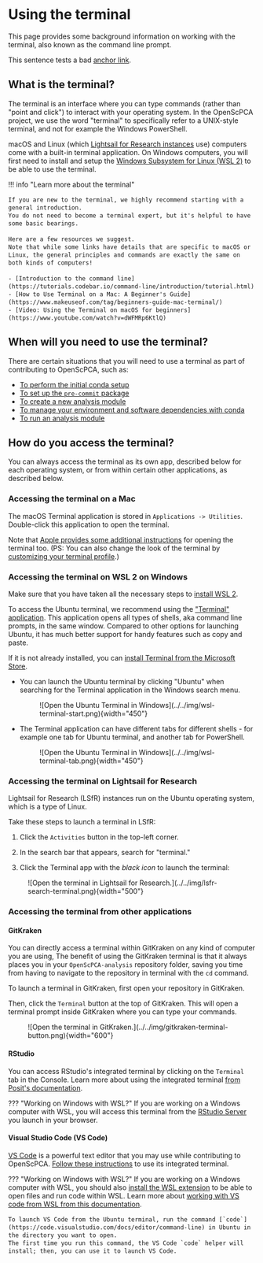# Using the terminal

This page provides some background information on working with the terminal, also known as the command line prompt.

This sentence tests a bad [anchor link](#does-not-exist).

## What is the terminal?

The terminal is an interface where you can type commands (rather than "point and click") to interact with your operating system.
In the OpenScPCA project, we use the word "terminal" to specifically refer to a UNIX-style terminal, and not for example the Windows PowerShell.

macOS and Linux (which [Lightsail for Research instances](../../aws/index.md#lightsail-for-research-virtual-computing-with-aws) use) computers come with a built-in terminal application.
On Windows computers, you will first need to install and setup the [Windows Subsystem for Linux (WSL 2)](../../technical-setup/install-wsl-2.md) to be able to use the terminal.

!!! info "Learn more about the terminal"

    If you are new to the terminal, we highly recommend starting with a general introduction.
    You do not need to become a terminal expert, but it's helpful to have some basic bearings.

    Here are a few resources we suggest.
    Note that while some links have details that are specific to macOS or Linux, the general principles and commands are exactly the same on both kinds of computers!

    - [Introduction to the command line](https://tutorials.codebar.io/command-line/introduction/tutorial.html)
    - [How to Use Terminal on a Mac: A Beginner's Guide](https://www.makeuseof.com/tag/beginners-guide-mac-terminal/)
    - [Video: Using the Terminal on macOS for beginners](https://www.youtube.com/watch?v=dWFMRp6KtlQ)

## When will you need to use the terminal?

There are certain situations that you will need to use a terminal as part of contributing to OpenScPCA, such as:

- [To perform the initial conda setup](../../technical-setup/environment-setup/setup-conda.md)
- [To set up the `pre-commit` package](../../technical-setup/environment-setup/setup-precommit.md)
- [To create a new analysis module](../../contributing-to-analyses/analysis-modules/creating-a-module.md)
- [To manage your environment and software dependencies with conda](../../ensuring-repro/managing-software/using-conda.md)
- [To run an analysis module](../../contributing-to-analyses/analysis-modules/running-a-module.md)

## How do you access the terminal?

You can always access the terminal as its own app, described below for each operating system, or from within certain other applications, as described below.


### Accessing the terminal on a Mac

The macOS Terminal application is stored in `Applications -> Utilities`.
Double-click this application to open the terminal.

Note that [Apple provides some additional instructions](https://support.apple.com/guide/terminal/open-or-quit-terminal-apd5265185d-f365-44cb-8b09-71a064a42125/mac) for opening the terminal too.
(PS: You can also change the look of the terminal by [customizing your terminal profile](https://support.apple.com/guide/terminal/profiles-change-terminal-windows-trml107/mac).)


### Accessing the terminal on WSL 2 on Windows

Make sure that you have taken all the necessary steps to [install WSL 2](../../technical-setup/install-wsl-2.md).

To access the Ubuntu terminal, we recommend using the ["Terminal" application](https://learn.microsoft.com/en-us/windows/terminal/).
This application opens all types of shells, aka command line prompts, in the same window.
Compared to other options for launching Ubuntu, it has much better support for handy features such as copy and paste.

If it is not already installed, you can [install Terminal from the Microsoft Store](https://apps.microsoft.com/detail/9n0dx20hk701?rtc=1&hl=en-us&gl=US).

- You can launch the Ubuntu terminal by clicking "Ubuntu" when searching for the Terminal application in the Windows search menu.
    <figure markdown="span">
        ![Open the Ubuntu Terminal in Windows](../../img/wsl-terminal-start.png){width="450"}
    </figure>

- The Terminal application can have different tabs for different shells - for example one tab for Ubuntu terminal, and another tab for PowerShell.
    <figure markdown="span">
        ![Open the Ubuntu Terminal in Windows](../../img/wsl-terminal-tab.png){width="450"}
    </figure>


### Accessing the terminal on Lightsail for Research

Lightsail for Research (LSfR) instances run on the Ubuntu operating system, which is a type of Linux.

Take these steps to launch a terminal in LSfR:

1. Click the `Activities` button in the top-left corner.

1. In the search bar that appears, search for "terminal."

1. Click the Terminal app with the _black icon_ to launch the terminal:

<figure markdown="span">
    ![Open the terminal in Lightsail for Research.](../../img/lsfr-search-terminal.png){width="500"}
</figure>




### Accessing the terminal from other applications

#### GitKraken

You can directly access a terminal within GitKraken on any kind of computer you are using,
The benefit of using the GitKraken terminal is that it always places you in your `OpenScPCA-analysis` repository folder, saving you time from having to navigate to the repository in terminal with the `cd` command.

To launch a terminal in GitKraken, first open your repository in GitKraken.

Then, click the `Terminal` button at the top of GitKraken.
This will open a terminal prompt inside GitKraken where you can type your commands.

<figure markdown="span">
    ![Open the terminal in GitKraken.](../../img/gitkraken-terminal-button.png){width="600"}
</figure>


#### RStudio

You can access RStudio's integrated terminal by clicking on the `Terminal` tab in the Console.
Learn more about using the integrated terminal [from Posit's documentation](https://support.posit.co/hc/en-us/articles/115010737148-Using-the-RStudio-Terminal-in-the-RStudio-IDE).


??? "Working on Windows with WSL?"
    If you are working on a Windows computer with WSL, you will access this terminal from the [RStudio Server](../../technical-setup/environment-setup/install-r-rstudio.md#using-the-rstudio-server) you launch in your browser.


#### Visual Studio Code (VS Code)

[VS Code](https://code.visualstudio.com/) is a powerful text editor that you may use while contributing to OpenScPCA.
[Follow these instructions](https://code.visualstudio.com/docs/terminal/basics) to use its integrated terminal.


??? "Working on Windows with WSL?"
    If you are working on a Windows computer with WSL, you should also [install the WSL extension](https://marketplace.visualstudio.com/items?itemName=ms-vscode-remote.remote-wsl) to be able to open files and run code within WSL.
    Learn more about [working with VS code from WSL from this documentation](https://code.visualstudio.com/docs/remote/wsl-tutorial).

    To launch VS Code from the Ubuntu terminal, run the command [`code`](https://code.visualstudio.com/docs/editor/command-line) in Ubuntu in the directory you want to open.
    The first time you run this command, the VS Code `code` helper will install; then, you can use it to launch VS Code.
